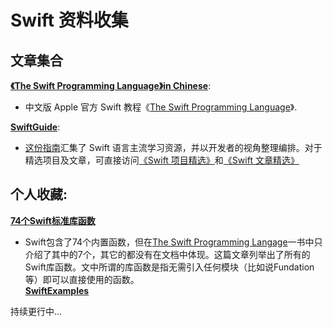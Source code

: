 # Swift 资料收集

## 文章集合
**[《The Swift Programming Language》in Chinese](https://github.com/numbbbbb/the-swift-programming-language-in-chinese)**:        
* 中文版 Apple 官方 Swift 教程《[The Swift Programming Language](https://developer.apple.com/library/ios/documentation/Swift/Conceptual/Swift_Programming_Language/index.html#//apple_ref/doc/uid/TP40014097-CH3-ID0)》.

**[SwiftGuide](https://github.com/ipader/SwiftGuide)**:      
* [这份指南](https://github.com/ipader/SwiftGuide/blob/master/2014%20letter.md)汇集了 Swift 语言主流学习资源，并以开发者的视角整理编排。对于精选项目及文章，可直接访问[《Swift 项目精选》](https://github.com/ipader/SwiftGuide/blob/master/Featured.md)和[《Swift 文章精选》](https://github.com/ipader/SwiftGuide/blob/master/Featured-Articles.md)

## 个人收藏:         
**[74个Swift标准库函数](http://letsswift.com/2014/06/74-swift-library-functions/)**   
* Swift包含了74个内置函数，但在[The Swift Programming Langage](https://developer.apple.com/library/ios/documentation/Swift/Conceptual/Swift_Programming_Language/index.html#//apple_ref/doc/uid/TP40014097-CH3-ID0)一书中只介绍了其中的7个，其它的都没有在文档中体现。这篇文章列举出了所有的Swift库函数。文中所谓的库函数是指无需引入任何模块（比如说Fundation等）即可以直接使用的函数。      
**[SwiftExamples](http://brettbukowski.github.io/SwiftExamples/)** 


持续更行中...
